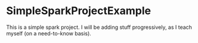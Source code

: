 # SimpleSparkProjectExample

This is a simple spark project. I will be adding stuff progressively, as I teach myself (on a need-to-know basis).